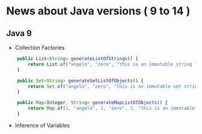 # News about Java versions ( 9 to 14 )

## Java 9
- Collection Factories

```javascript
    public List<String> generateListOfStrings() {
        return List.of("angelo", "zero", "this is an immutable string list");
    }

    public Set<String> generateSetListOfObjects() {
        return Set.of("angelo", "zero", "this is an immutable set string list");
    }

    public Map<Integer, String> generateMapListOfObjects() {
        return Map.of(1, "angelo", 2, "zero", 3, "this is an immutable map string list");
    }
```
- Inference of Variables